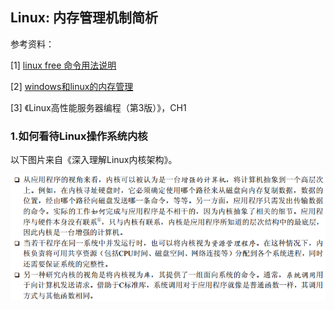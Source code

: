 ## Linux: 内存管理机制简析

参考资料：

\[1\] [linux free 命令用法说明](https://www.imooc.com/article/26314)

\[2\] [windows和linux的内存管理](https://www.cnblogs.com/dartagnan/archive/2011/06/15/2126880.html)

\[3\] 《Linux高性能服务器编程（第3版）》，CH1

### 1.如何看待Linux操作系统内核

以下图片来自《深入理解Linux内核架构》。

![](/assets/lin029_001PNG.PNG)